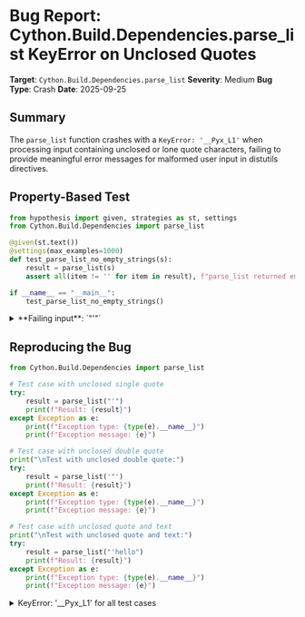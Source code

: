 # Bug Report: Cython.Build.Dependencies.parse_list KeyError on Unclosed Quotes

**Target**: `Cython.Build.Dependencies.parse_list`
**Severity**: Medium
**Bug Type**: Crash
**Date**: 2025-09-25

## Summary

The `parse_list` function crashes with a `KeyError: '__Pyx_L1'` when processing input containing unclosed or lone quote characters, failing to provide meaningful error messages for malformed user input in distutils directives.

## Property-Based Test

```python
from hypothesis import given, strategies as st, settings
from Cython.Build.Dependencies import parse_list

@given(st.text())
@settings(max_examples=1000)
def test_parse_list_no_empty_strings(s):
    result = parse_list(s)
    assert all(item != '' for item in result), f"parse_list returned empty string in result: {result}"

if __name__ == "__main__":
    test_parse_list_no_empty_strings()
```

<details>

<summary>
**Failing input**: `"'"`
</summary>
```
Traceback (most recent call last):
  File "/home/npc/pbt/agentic-pbt/worker_/12/hypo.py", line 11, in <module>
    test_parse_list_no_empty_strings()
    ~~~~~~~~~~~~~~~~~~~~~~~~~~~~~~~~^^
  File "/home/npc/pbt/agentic-pbt/worker_/12/hypo.py", line 5, in test_parse_list_no_empty_strings
    @settings(max_examples=1000)
                   ^^^
  File "/home/npc/miniconda/lib/python3.13/site-packages/hypothesis/core.py", line 2124, in wrapped_test
    raise the_error_hypothesis_found
  File "/home/npc/pbt/agentic-pbt/worker_/12/hypo.py", line 7, in test_parse_list_no_empty_strings
    result = parse_list(s)
  File "/home/npc/miniconda/lib/python3.13/site-packages/Cython/Build/Dependencies.py", line 135, in parse_list
    return [unquote(item) for item in s.split(delimiter) if item.strip()]
            ~~~~~~~^^^^^^
  File "/home/npc/miniconda/lib/python3.13/site-packages/Cython/Build/Dependencies.py", line 132, in unquote
    return literals[literal[1:-1]]
           ~~~~~~~~^^^^^^^^^^^^^^^
KeyError: '__Pyx_L1'
Falsifying example: test_parse_list_no_empty_strings(
    s="'",
)
Explanation:
    These lines were always and only run by failing examples:
        /home/npc/miniconda/lib/python3.13/site-packages/Cython/Build/Dependencies.py:132
```
</details>

## Reproducing the Bug

```python
from Cython.Build.Dependencies import parse_list

# Test case with unclosed single quote
try:
    result = parse_list("'")
    print(f"Result: {result}")
except Exception as e:
    print(f"Exception type: {type(e).__name__}")
    print(f"Exception message: {e}")

# Test case with unclosed double quote
print("\nTest with unclosed double quote:")
try:
    result = parse_list('"')
    print(f"Result: {result}")
except Exception as e:
    print(f"Exception type: {type(e).__name__}")
    print(f"Exception message: {e}")

# Test case with unclosed quote and text
print("\nTest with unclosed quote and text:")
try:
    result = parse_list("'hello")
    print(f"Result: {result}")
except Exception as e:
    print(f"Exception type: {type(e).__name__}")
    print(f"Exception message: {e}")
```

<details>

<summary>
KeyError: '__Pyx_L1' for all test cases
</summary>
```
Exception type: KeyError
Exception message: '__Pyx_L1'

Test with unclosed double quote:
Exception type: KeyError
Exception message: '__Pyx_L1'

Test with unclosed quote and text:
Exception type: KeyError
Exception message: '__Pyx_L1'
```
</details>

## Why This Is A Bug

The `parse_list` function is used throughout Cython's build system to parse user-written distutils directive values from comments in `.pyx` and `.py` files. These directives are manually typed by developers and are prone to typos such as unclosed quotes. For example, a user might accidentally write:

```python
# distutils: libraries = ['ssl
```

When `parse_list` encounters such malformed input, it crashes with a cryptic `KeyError: '__Pyx_L1'` that provides no indication of the actual problem. The error message exposes internal implementation details (the `__Pyx_L1` label used in string literal normalization) rather than informing the user about the unclosed quote.

This violates basic error handling principles for user-facing functions. A function that processes human-written configuration should either:
1. Handle common errors gracefully
2. Provide clear error messages that help users identify and fix the problem

## Relevant Context

The bug occurs due to an interaction between two functions:

1. **`strip_string_literals`** (line 282): When it encounters an unclosed quote, it normalizes the entire remaining string to a label like `'__Pyx_L1_'` (with a trailing underscore) and stores the mapping in the `literals` dictionary.

2. **`parse_list`'s `unquote` function** (lines 129-134): This tries to look up `literal[1:-1]` which removes both the leading quote character and the trailing character. For `'__Pyx_L1_'`, this becomes `__Pyx_L1` (without the underscore), which doesn't exist in the dictionary.

The function is called from `DistutilsInfo.__init__` (line 198) when parsing directives like:
- `# distutils: libraries = ['ssl', 'crypto']`
- `# distutils: include_dirs = ['/usr/local/include']`
- `# distutils: define_macros = [('DEBUG', None)]`

## Proposed Fix

Add proper error handling in the `unquote` function to catch the `KeyError` and raise a more descriptive error message:

```diff
--- a/Cython/Build/Dependencies.py
+++ b/Cython/Build/Dependencies.py
@@ -129,7 +129,14 @@ def parse_list(s):
     def unquote(literal):
         literal = literal.strip()
         if literal[0] in "'\"":
-            return literals[literal[1:-1]]
+            key = literal[1:-1]
+            try:
+                return literals[key]
+            except KeyError:
+                # Check if this looks like an unclosed quote case
+                if key.startswith('__Pyx_L') and literal.endswith('_'):
+                    raise ValueError(f"Unclosed quote detected in input: {s!r}")
+                else:
+                    raise ValueError(f"Invalid quoted string in input: {literal!r}")
         else:
             return literal
     return [unquote(item) for item in s.split(delimiter) if item.strip()]
```